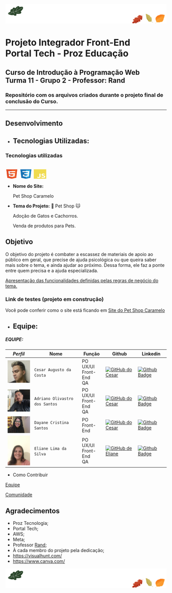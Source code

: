 ![Green Retro Vintage Oak Tree Logo (Capa para Facebook) (1640 × 200 px)](img/markedown/capa_face.png)

# Projeto Integrador Front-End <br> Portal Tech - Proz Educação
## Curso de Introdução à Programação Web <br> Turma 11 - Grupo 2 - Professor: Rand
### Repositório com os arquivos criados durante o projeto final de conclusão do Curso.

---

## Desenvolvimento

- ## **Tecnologias Utilizadas:**

### Tecnologias utilizadas

<div style="display: inline_block"><br>
  <img align="center" alt="icone-HTML" height="30" width="40" src="https://raw.githubusercontent.com/devicons/devicon/master/icons/html5/html5-original.svg">
  <img align="center" alt="icone-CSS" height="30" width="40" src="https://raw.githubusercontent.com/devicons/devicon/master/icons/css3/css3-original.svg">
  <img align="center" alt="icone-Js" height="30" width="40" src="https://raw.githubusercontent.com/devicons/devicon/master/icons/javascript/javascript-plain.svg">
</div>

- **Nome do Site:**

  Pet Shop Caramelo 
  
- **Tema do Projeto:** 🐶 Pet Shop 🐱

  Adoção de Gatos e Cachorros.
  
  Venda de produtos para Pets.
  
## Objetivo

O objetivo do projeto é combater a escassez de materiais de apoio ao público em geral, 
que precise de ajuda psicológica ou que queira saber mais sobre o tema, e ainda ajudar ao próximo.
Dessa forma, ele faz a ponte entre quem precisa e a ajuda especializada. 



[Apresentação das funcionalidades definidas pelas regras de negócio do tema.](https://github.com/cesar-augusto-costa/projeto_integrador_FRONT_END_proz_turma11_grupo2/blob/main/markedown/regras_negocio.md)

### Link de testes (projeto em construção)

Você pode conferir como o site está ficando em [Site do Pet Shop Caramelo](https://cesar-augusto-costa.github.io/projeto_integrador_FRONT_END_proz_turma11_grupo2/)

- ## **Equipe:**
##### EQUIPE:

| *Perfil* | Nome | Função | Github | Linkedin |
| ---------------- | ----- | --------- | --------- | --------- |
| <img width="100" alt="Foto de Perfil do Cesar" src="./img/perfil_equipe/perfil_cesar.jpg"> | `Cesar Augusto da Costa` | PO <br> UX/UI <br> Front-End <br> QA | <a href="https://github.com/cesar-augusto-costa"> <img height="30" alt="GitHub do Cesar" src="https://img.shields.io/badge/-Github-000?style=flat-square&logo=Github&logoColor=white"></a> | [![Github Badge](https://img.shields.io/badge/LinkedIn-0077B5?style=for-the-badge&logo=linkedin&logoColor=white)](https://www.linkedin.com/in/cesar-augusto-costa/) |
| <img width="100" alt="Foto de Perfil do Cesar" src="img/perfil_equipe/perfill_Adriano.jpeg"> | `Adriano Olivastro dos Santos` | PO <br> UX/UI <br> Front-End <br> QA | <a href="https://github.com/olivastroaos"> <img height="30" alt="GitHub do Cesar" src="https://img.shields.io/badge/-Github-000?style=flat-square&logo=Github&logoColor=white"></a> | [![Github Badge](https://img.shields.io/badge/LinkedIn-0077B5?style=for-the-badge&logo=linkedin&logoColor=white)](https://www.linkedin.com/in/adriano-olivastro-95841561/) |
| <img width="100" alt="Foto de Perfil da Dayane" src="img/perfil_equipe/perfil_dayane.jpg"> | `Dayane Cristina Santos` | PO <br> Front-End  | <a href="https://github.com/olivastroaos"> <img height="30" alt="GitHub do Cesar" src="https://img.shields.io/badge/-Github-000?style=flat-square&logo=Github&logoColor=white"></a> | [![Github Badge](https://img.shields.io/badge/LinkedIn-0077B5?style=for-the-badge&logo=linkedin&logoColor=white)](https:https://www.linkedin.com/in/dayane-cristin) |
| <img width="100" alt="Foto de Perfil do Eliane" src="img/perfil_equipe/perfil_eliane.jpeg"> | `Eliane Lima da Silva` | PO <br> UX/UI <br> Front-End <br> QA | <a href="https://github.com/elimadasilva"> <img height="30" alt="GitHub de Eliane" src="https://img.shields.io/badge/-Github-000?style=flat-square&logo=Github&logoColor=white"></a> | [![Github Badge](https://img.shields.io/badge/LinkedIn-0077B5?style=for-the-badge&logo=linkedin&logoColor=white)](https://www.linkedin.com/in/eliane-lima-programador/) |


* Como Contribuir

[Equipe](markedown/como_contribuir_equipe.md)

[Comunidade](markedown/como_contribuir_comunidade.md)

## Agradecimentos

* Proz Tecnologia;
* Portal Tech;
* AWS;
* Meta;
* Professor [Rand](https://github.com/LuthGom);
* À cada membro do projeto pela dedicação;
* https://visualhunt.com/
* https://www.canva.com/

![Green Retro Vintage Oak Tree Logo (Capa para Facebook) (1640 × 200 px)](img/markedown/capa_face.png)
